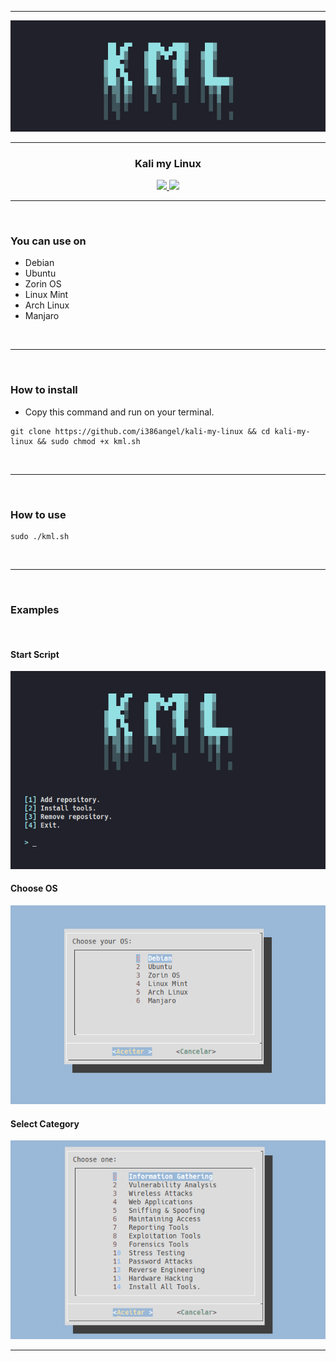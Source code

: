 ___

<p align="center">
	<img src="images/head.png">
</p>

___

<p align="center">
	<h3 align="center">Kali my Linux</h3>
</p>

<p align="center">
	<a target="__blank" href="#">
	  <img src="https://img.shields.io/badge/status-in progress-red?&style=for-the-badge"/>
	  <img src="https://img.shields.io/badge/license-apache-blue?&style=for-the-badge"/>
	</a>
</p>

___

<br>

### You can use on

- Debian
- Ubuntu
- Zorin OS
- Linux Mint
- Arch Linux
- Manjaro


<br>

___

<br>

### How to install

- Copy this command and run on your terminal.

```shell
git clone https://github.com/i386angel/kali-my-linux && cd kali-my-linux && sudo chmod +x kml.sh
```

<br>

___

<br>

### How to use

```shell
sudo ./kml.sh
```

<br>

___


<br>

### Examples

<br>

#### Start Script

<img src="images/index.png">


#### Choose OS

<img src="images/choose.png">


#### Select Category

<img src="images/list.png">

<br>

___
